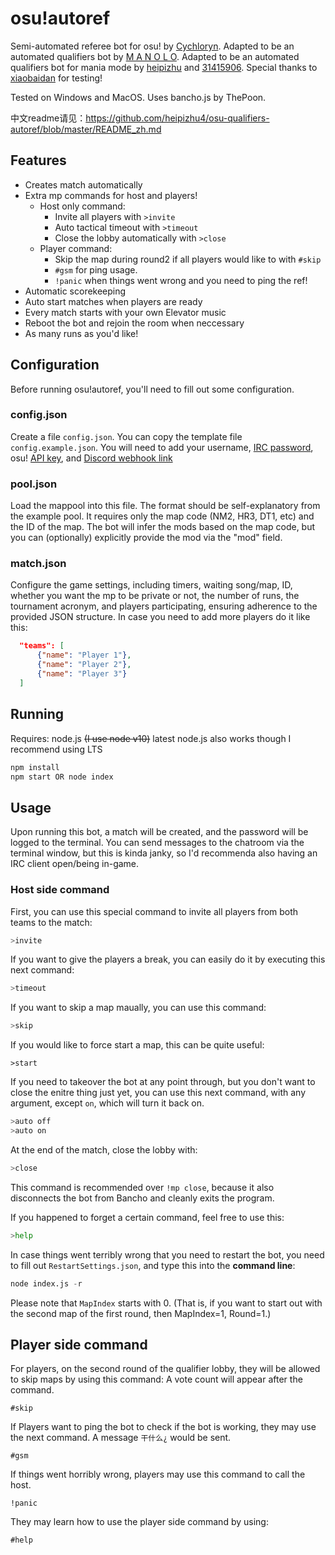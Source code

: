 # osu!autoref

Semi-automated referee bot for osu! by [Cychloryn](https://osu.ppy.sh/users/6921736). Adapted to be an automated qualifiers bot by [M A N O L O](https://osu.ppy.sh/users/12296128). Adapted to be an automated qualifiers bot for mania mode by [heipizhu](https://osu.ppy.sh/users/29319435) and [31415906](https://osu.ppy.sh/users/33138632).
Special thanks to [xiaobaidan](https://osu.ppy.sh/users/26795413) for testing!

Tested on Windows and MacOS.
Uses bancho.js by ThePoon.

中文readme请见：https://github.com/heipizhu4/osu-qualifiers-autoref/blob/master/README_zh.md

## Features
- Creates match automatically
- Extra mp commands for host and players!
  - Host only command:
    - Invite all players with `>invite`
    - Auto tactical timeout with `>timeout`
    - Close the lobby automatically with `>close`
  - Player command:
    - Skip the map during round2 if all players would like to with `#skip`
    - `#gsm` for ping usage.
    - `!panic` when things went wrong and you need to ping the ref!
- Automatic scorekeeping
- Auto start matches when players are ready
- Every match starts with your own Elevator music
- Reboot the bot and rejoin the room when neccessary
- As many runs as you'd like!
 
## Configuration
Before running osu!autoref, you'll need to fill out some configuration.

### config.json
Create a file `config.json`. You can copy the template file `config.example.json`. You will need to add your username, [IRC password](https://osu.ppy.sh/p/irc),  osu! [API key](https://osu.ppy.sh/p/api), and [Discord webhook link](https://support.discord.com/hc/en-us/articles/228383668-Intro-to-Webhooks)

### pool.json
Load the mappool into this file. The format should be self-explanatory from the example pool. It requires only the map code (NM2, HR3, DT1, etc) and the ID of the map. The bot will infer the mods based on the map code, but you can (optionally) explicitly provide the mod via the "mod" field.

### match.json
Configure the game settings, including timers, waiting song/map, ID, whether you want the mp to be private or not, the number of runs, the tournament acronym, and players participating, ensuring adherence to the provided JSON structure. 
In case you need to add more players do it like this:
```json
  "teams": [
      {"name": "Player 1"},
      {"name": "Player 2"},
      {"name": "Player 3"}
  ]
```
## Running
Requires: node.js ~~(I use node v10)~~ latest node.js also works though I recommend using LTS
```py
npm install
npm start OR node index
```

## Usage
Upon running this bot, a match will be created, and the password will be logged to the terminal. You can send messages to the chatroom via the terminal window, but this is kinda janky, so I'd recommenda also having an IRC client open/being in-game.

### Host side command
First, you can use this special command to invite all players from both teams to the match:
```py
>invite
```
If you want to give the players a break, you can easily do it by executing this next command:
```py
>timeout
```
If you want to skip a map maually, you can use this command:
```py
>skip
```
If you would like to force start a map, this can be quite useful:
```
>start
```
If you need to takeover the bot at any point through, but you don't want to close the enitre thing just yet, you can use this next command, with any argument, except `on`, which will turn it back on.
```py
>auto off
>auto on
```
At the end of the match, close the lobby with:
```py
>close
```
This command is recommended over `!mp close`, because it also disconnects the bot from Bancho and cleanly exits the program.

If you happened to forget a certain command, feel free to use this:
```py
>help
```
In case things went terribly wrong that you need to restart the bot, you need to fill out `RestartSettings.json`, and type this into the **command line**:
```py
node index.js -r
```
Please note that `MapIndex` starts with 0. (That is, if you want to start out with the second map of the first round, then MapIndex=1, Round=1.)

## Player side command
For players, on the second round of the qualifier lobby, they will be allowed to skip maps by using this command: A vote count will appear after the command.
```
#skip
```

If Players want to ping the bot to check if the bot is working, they may use the next command. A message `干什么¿` would be sent.
```
#gsm
```
If things went horribly wrong, players may use this command to call the host.
```
!panic
```

They may learn how to use the player side command by using:
```
#help
```
